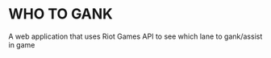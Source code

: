 # WHO TO GANK

A web application that uses Riot Games API to see which lane to gank/assist in game

